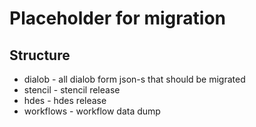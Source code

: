 # Placeholder for migration


## Structure
* dialob - all dialob form json-s that should be migrated
* stencil - stencil release
* hdes - hdes release
* workflows - workflow data dump 